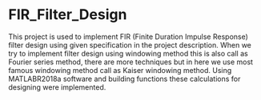 # FIR_Filter_Design
This project is used to implement FIR (Finite Duration Impulse Response) filter design using given specification in the project description. When we try to implement filter design using windowing method this is also call as Fourier series method, there are more techniques but in here we use most famous windowing method call as Kaiser windowing method. Using MATLABR2018a software and building functions these calculations for designing were implemented.
